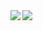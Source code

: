 <a href="https://github.com/mohammad425">
  <img align="left" src="https://github-readme-stats.vercel.app/api/?username=mohammad425&show_icons=true&theme=dark" />
</a>
<a href="https://github.com/mohammad425">
  <img align="left" src="https://github-readme-stats.vercel.app/api/top-langs/?username=mohammad425&show_icons=true&theme=dark" />
</a>
